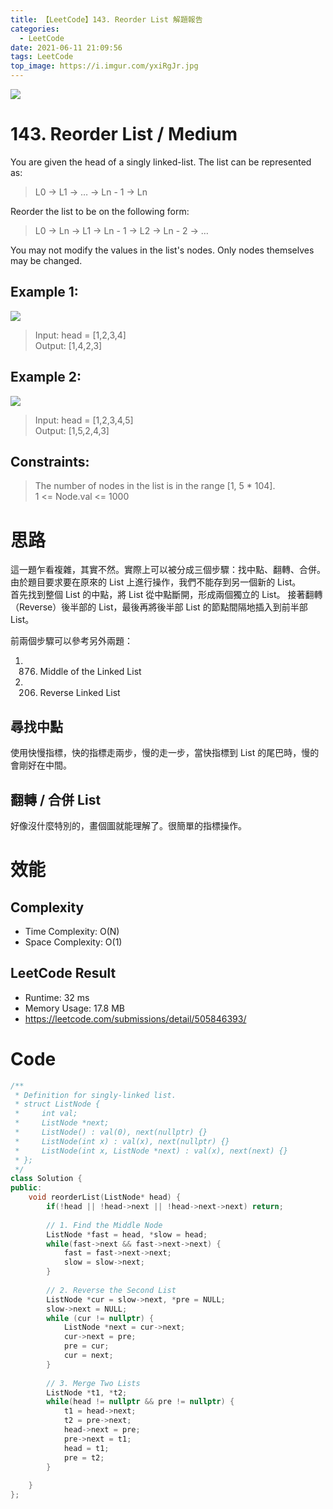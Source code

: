 ```yaml
---
title: 【LeetCode】143. Reorder List 解題報告
categories:
  - LeetCode
date: 2021-06-11 21:09:56
tags: LeetCode
top_image: https://i.imgur.com/yxiRgJr.jpg
---
```


![](https://i.imgur.com/yxiRgJr.jpg)

# 143. Reorder List / Medium

You are given the head of a singly linked-list. The list can be represented as:

> L0 → L1 → … → Ln - 1 → Ln

Reorder the list to be on the following form:

> L0 → Ln → L1 → Ln - 1 → L2 → Ln - 2 → … 

You may not modify the values in the list's nodes. Only nodes themselves may be changed.

 
## Example 1:
![](https://assets.leetcode.com/uploads/2021/03/04/reorder1linked-list.jpg)
> Input: head = [1,2,3,4] \
> Output: [1,4,2,3]
## Example 2:
![](https://assets.leetcode.com/uploads/2021/03/09/reorder2-linked-list.jpg)
> Input: head = [1,2,3,4,5] \
> Output: [1,5,2,4,3]
 

## Constraints:
> The number of nodes in the list is in the range [1, 5 * 104]. \
1 <= Node.val <= 1000


# 思路

這一題乍看複雜，其實不然。實際上可以被分成三個步驟：找中點、翻轉、合併。 \
由於題目要求要在原來的 List 上進行操作，我們不能存到另一個新的 List。\
首先找到整個 List 的中點，將 List 從中點斷開，形成兩個獨立的 List。
接著翻轉（Reverse）後半部的 List，最後再將後半部 List 的節點間隔地插入到前半部 List。

前兩個步驟可以參考另外兩題：
1. 876. Middle of the Linked List
2. 206. Reverse Linked List

## 尋找中點
使用快慢指標，快的指標走兩步，慢的走一步，當快指標到 List 的尾巴時，慢的會剛好在中間。

## 翻轉 / 合併 List
好像沒什麼特別的，畫個圖就能理解了。很簡單的指標操作。

# 效能

## Complexity 
- Time Complexity: O(N)
- Space Complexity: O(1)

## LeetCode Result

- Runtime: 32 ms
- Memory Usage: 17.8 MB
- https://leetcode.com/submissions/detail/505846393/

# Code 
```cpp
/**
 * Definition for singly-linked list.
 * struct ListNode {
 *     int val;
 *     ListNode *next;
 *     ListNode() : val(0), next(nullptr) {}
 *     ListNode(int x) : val(x), next(nullptr) {}
 *     ListNode(int x, ListNode *next) : val(x), next(next) {}
 * };
 */
class Solution {
public:
    void reorderList(ListNode* head) {
        if(!head || !head->next || !head->next->next) return;
        
        // 1. Find the Middle Node
        ListNode *fast = head, *slow = head;
        while(fast->next && fast->next->next) {
            fast = fast->next->next;
            slow = slow->next;
        }
        
        // 2. Reverse the Second List
        ListNode *cur = slow->next, *pre = NULL;
        slow->next = NULL;
        while (cur != nullptr) {
            ListNode *next = cur->next;
            cur->next = pre;
            pre = cur;
            cur = next;
        }
        
        // 3. Merge Two Lists
        ListNode *t1, *t2;
        while(head != nullptr && pre != nullptr) {
            t1 = head->next;
            t2 = pre->next;
            head->next = pre;
            pre->next = t1;
            head = t1;
            pre = t2;
        }
        
    }
};
```
